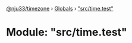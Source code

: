 [@nju33/timezone](../README.md) › [Globals](../globals.md) › ["src/time.test"](_src_time_test_.md)

# Module: "src/time.test"


